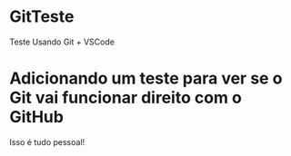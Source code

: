 # GitTeste
Teste Usando Git +  VSCode

# Adicionando um teste para ver se o Git vai funcionar direito com o GitHub
Isso é tudo pessoal!